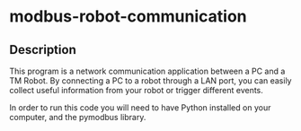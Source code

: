 # modbus-robot-communication

## Description
This program is a network communication application between a PC and a TM Robot. 
By connecting a PC to a robot through a LAN port, you can easily collect useful information from your robot or trigger different events.

In order to run this code you will need to have Python installed on your computer, and the pymodbus library.